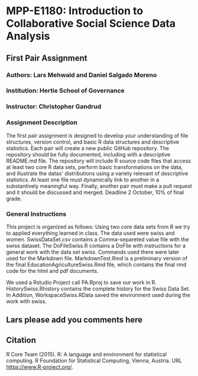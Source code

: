 # MPP-E1180: Introduction to Collaborative Social Science Data Analysis

## First Pair Assignment
### Authors: Lars Mehwald and Daniel Salgado Moreno
### Institution: Hertie School of Governance
### Instructor: Christopher Gandrud

### Assignment Description
The first pair assignment is designed to develop your understanding of file structures, version control, and basic R data structures and descriptive statistics. Each pair will create a new public GitHub repository. The repository should be fully documented, including with a descriptive README.md file. The repository will include R source code files that access at least two core R data sets, perform basic transformations on the data, and illustrate the datas' distributions using a variety relevant of descriptive statistics. At least one file must dynamically link to another in a substantively meaningful way. Finally, another pair must make a pull request and it should be discussed and merged. Deadline 2 October, 10% of final grade.

### General Instructions
This project is organized as follows: 
Using two core data sets from R we try to applied everything learned in class. 
The data used were swiss and women. 
SwissDataSet.csv contains a Comma-separeted value file with the swiss dataset.
The DoFileSwiss.R contains a DoFile with instructions for a general work with the data set swiss. Commands used there were later used for the Markdown file. 
MarkdownTest.Rmd is a preliminary version of the final EducationAgricultureSwiss.Rmd file, which contains the final rmd code for the html and pdf documents. 

We used a Rstudio Project call PA.Rproj to save our work in R. 
HistorySwiss.Rhistory contains the complete history for the Swiss Data Set. In Addition, WorkspaceSwiss.RData saved the environment used during the work with swiss. 

## Lars please add you comments here ## 

## Citation 
R Core Team (2015). R: A language and environment for
statistical computing. R Foundation for Statistical Computing,
Vienna, Austria. URL https://www.R-project.org/.

